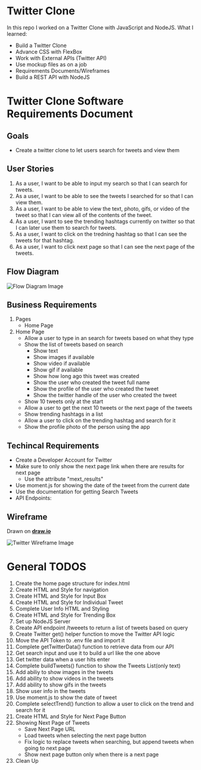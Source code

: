 # Twitter Clone

In this repo I worked on a Twitter Clone with JavaScript and NodeJS. What I learned:

- Build a Twitter Clone
- Advance CSS with FlexBox
- Work with External APIs (Twitter API)
- Use mockup files as on a job
- Requirements Documents/Wireframes
- Build a REST API with NodeJS

# Twitter Clone Software Requirements Document

## Goals

- Create a twitter clone to let users search for tweets and view them

## User Stories

1. As a user, I want to be able to input my search so that I can search for tweets.
2. As a user, I want to be able to see the tweets I searched for so that I can view them.
3. As a user, I want to be able to view the text, photo, gifs, or video of the tweet so that I can view all of the contents of the tweet.
4. As a user, I want to see the trending hashtags currently on twitter so that I can later use them to search for tweets.
5. As a user, I want to click on the tredning hashtag so that I can see the tweets for that hashtag.
6. As a user, I want to click next page so that I can see the next page of the tweets.

## Flow Diagram

![Flow Diagram Image](https://raw.githubusercontent.com/MarounFahed/twitter-clone-pwj-module-10/main/Flow-Diagram.png)

## Business Requirements

1. Pages
   - Home Page
2. Home Page
   - Allow a user to type in an search for tweets based on what they type
   - Show the list of tweets based on search
     - Show text
     - Show images if available
     - Show video if available
     - Show gif if available
     - Show how long ago this tweet was created
     - Show the user who created the tweet full name
     - Show the profile of the user who created the tweet
     - Show the twitter handle of the user who created the tweet
   - Show 10 tweets only at the start
   - Allow a user to get the next 10 tweets or the next page of the tweets
   - Show trending hashtags in a list
   - Allow a user to click on the trending hashtag and search for it
   - Show the profile photo of the person using the app

## Techincal Requirements

- Create a Developer Account for Twitter
- Make sure to only show the next page link when there are results for next page
  - Use the attribute "mext_results"
- Use moment.js for showing the date of the tweet from the current date
- Use the documentation for getting Search Tweets
- API Endpoints:

## Wireframe

Drawn on **[draw.io](https://www.draw.io/)**

![Twitter Wireframe Image](https://raw.githubusercontent.com/MarounFahed/twitter-clone-pwj-module-10/main/Wireframe.drawio.png)


# General TODOS
1. Create the home page structure for index.html
2. Create HTML and Style for navigation
3. Create HTML and Style for Input Box
4. Create HTML and Style for Individual Tweet
5. Complete User Info HTML and Styling
6. Create HTML and Style for Trending Box
7. Set up NodeJS Server
8. Create API endpoint /tweeets to return a list of tweets based on query
9. Create Twitter get() helper function to move the Twitter API logic
10. Move the API Token to .env file and import it
11. Complete getTwitterData() function to retrieve data from our API
12. Get search input and use it to build a url like the one above
13. Get twitter data when a user hits enter
14. Complete buildTweets() function to show the Tweets List(only text)
15. Add abiliy to show images in the tweets
16. Add ability to show videos in the tweets
17. Add ability to show gifs in the tweets
18. Show user info in the tweets
19. Use moment.js to show the date of tweet
20. Complete selectTrend() function to allow a user to click on the trend and search for it
21. Create HTML and Style for Next Page Button
22. Showing Next Page of Tweets
    - Save Next Page URL
    - Load tweets when selecting the next page button
    - Fix logic to replace tweets when searching, but append tweets when going to next page
    - Show next page button only when there is a next page
23. Clean Up